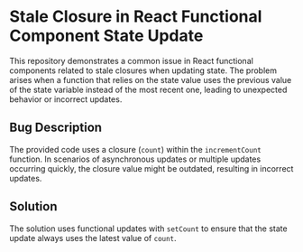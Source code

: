 # Stale Closure in React Functional Component State Update

This repository demonstrates a common issue in React functional components related to stale closures when updating state.  The problem arises when a function that relies on the state value uses the previous value of the state variable instead of the most recent one, leading to unexpected behavior or incorrect updates.

## Bug Description
The provided code uses a closure (`count`) within the `incrementCount` function. In scenarios of asynchronous updates or multiple updates occurring quickly, the closure value might be outdated, resulting in incorrect updates.

## Solution
The solution uses functional updates with `setCount` to ensure that the state update always uses the latest value of `count`.
